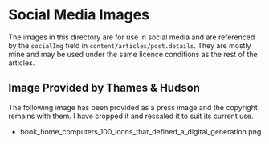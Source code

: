# Social Media Images

The images in this directory are for use in social media and are referenced by the `socialImg` field in `content/articles/post.details`.  They are mostly mine and may be used under the same licence conditions as the rest of the articles.

## Image Provided by Thames & Hudson

The following image has been provided as a press image and the copyright remains with them.  I have cropped it and rescaled it to suit its current use.

* book_home_computers_100_icons_that_defined_a_digital_generation.png
